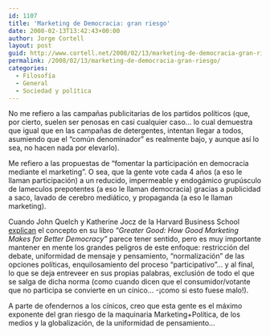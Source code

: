 ```yaml
---
id: 1107
title: 'Marketing de Democracia: gran riesgo'
date: 2008-02-13T13:42:43+00:00
author: Jorge Cortell
layout: post
guid: http://www.cortell.net/2008/02/13/marketing-de-democracia-gran-riesgo/
permalink: /2008/02/13/marketing-de-democracia-gran-riesgo/
categories:
  - Filosofí­a
  - General
  - Sociedad y polí­tica
---
```

No me refiero a las campañas publicitarias de los partidos polí­ticos (que, por cierto, suelen ser penosas en casi cualquier caso&#8230; lo cual demuestra que igual que en las campañas de detergentes, intentan llegar a todos, asumiendo que el &#8220;común denominador&#8221; es realmente bajo, y aunque así­ lo sea, no hacen nada por elevarlo).

Me refiero a las propuestas de &#8220;fomentar la participación en democracia mediante el marketing&#8221;. O sea, que la gente vote cada 4 años (a eso le llaman participación) a un reducido, impermeable y endogámico grupúsculo de lameculos prepotentes (a eso le llaman democracia) gracias a publicidad a saco, lavado de cerebro mediático, y propaganda (a eso le llaman marketing).

Cuando John Quelch y Katherine Jocz de la Harvard Business School <a title="hbswk.hbs.edu" target="_blank" href="http://hbswk.hbs.edu/item/5774.html">explican</a> el concepto en su libro &#8220;<cite>Greater Good: How Good Marketing Makes for Better Democracy&#8221;</cite> parece tener sentido, pero es muy importante mantener en mente los grandes peligros de este enfoque: restricción del debate, uniformidad de mensaje y pensamiento, &#8220;normalización&#8221; de las opciones polí­ticas, enquilosamiento del proceso &#8220;participativo&#8221;&#8230; y al final, lo que se deja entreveer en sus propias palabras, exclusión de todo el que se salga de dicha norma (como cuando dicen que el consumidor/votante que no participa se convierte en un cí­nico&#8230; -¡como si esto fuese malo!).

A parte de ofendernos a los cí­nicos, creo que esta gente es el máximo exponente del gran riesgo de la maquinaria Marketing+Polí­tica, de los medios y la globalización, de la uniformidad de pensamiento&#8230;